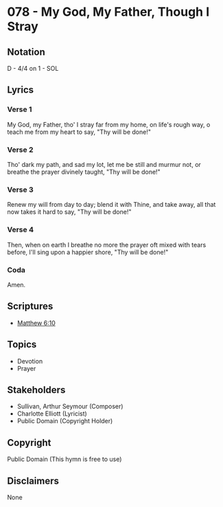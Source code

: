 # 078 - My God, My Father, Though I Stray

## Notation

D - 4/4 on 1 - SOL

## Lyrics

### Verse 1

My God, my Father, tho' I stray far from my home, on life's rough way, o teach me from my heart to say, "Thy will be done!"

### Verse 2

Tho' dark my path, and sad my lot, let me be still and murmur not, or breathe the prayer divinely taught, "Thy will be done!"

### Verse 3

Renew my will from day to day; blend it with Thine, and take away, all that now takes it hard to say, "Thy will be done!"

### Verse 4

Then, when on earth I breathe no more the prayer oft mixed with tears before, I'll sing upon a happier shore, "Thy will be done!" 

### Coda

Amen.


## Scriptures

- [Matthew 6:10](https://www.biblegateway.com/passage/?search=Matthew%206%3A10)

## Topics

- Devotion
- Prayer

## Stakeholders

- Sullivan, Arthur Seymour (Composer)
- Charlotte Elliott (Lyricist)
- Public Domain (Copyright Holder)

## Copyright

Public Domain
(This hymn is free to use)

## Disclaimers

None

